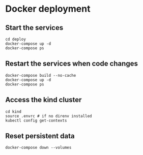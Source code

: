 # Docker deployment

## Start the services

```
cd deploy
docker-compose up -d
docker-compose ps
```

## Restart the services when code changes

```
docker-compose build --no-cache
docker-compose up -d
docker-compose ps
```

## Access the kind cluster

```
cd kind
source .envrc # if no direnv installed
kubectl config get-contexts
```

## Reset persistent data
```
docker-compose down --volumes
```
